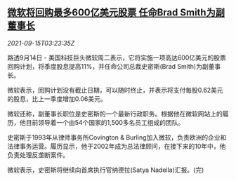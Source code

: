 <!--1631678463000-->
[微软将回购最多600亿美元股票 任命Brad Smith为副董事长](https://cn.reuters.com/article/msft-stocks-buyback-0915-idCNKBS2GB09B)
------

<div><i>2021-09-15T03:23:35Z</i></div><p>路透9月14日 - 美国科技巨头微软周二表示，它将实施一项高达600亿美元的股票回购计划，将季度股息提高11%，并任命公司总裁史密斯(Brad Smith)为副董事长。</p><p>微软表示，回购计划没有截止日期，可以随时终止，并表示将支付每股0.62美元的股息，比上一季度增加0.06美元。</p><p>微软还称，副董事长职位是史密斯的一个最新行政职务。根据他在微软网站上的履历，他目前领导着一个由54个国家的1,500多名员工组成的团队。</p><p>史密斯于1993年从律师事务所Covington &amp; Burling加入微软，负责欧洲的企业和法律事务运营。履历显示，他于2002年成为总法律顾问，在接下来的10年中，他负责处理反垄断案件。</p><p>微软表示，史密斯将继续向首席执行官纳德拉(Satya Nadella)汇报。(完)</p>
